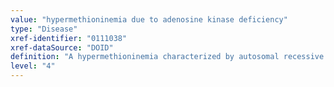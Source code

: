 ```yaml
---
value: "hypermethioninemia due to adenosine kinase deficiency"
type: "Disease"
xref-identifier: "0111038"
xref-dataSource: "DOID"
definition: "A hypermethioninemia characterized by autosomal recessive inheritance of developmental delay, early-onset seizures, mild dysmorphic features, and characteristic biochemical anomalies, including persistent hypermethioninemia that has material_basis_in homozygous mutation in the ADK gene on chromosome 10q22."
level: "4"
---
```

